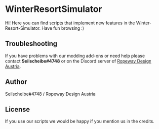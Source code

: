 # WinterResortSimulator
Hi! Here you can find scripts that implement new features in the Winter-Resort-Simulator. Have fun browsing :)
## Troubleshooting
If you have problems with our modding add-ons or need help please contact **Seilscheibe#4748** or on the Discord server of  [Ropeway Design Austria](https://discord.gg/DGPassBKH8).
## Author
Seilscheibe#4748 / Ropeway Design Austria
## License
If you use our scripts we would be happy if you mention us in the credits.
